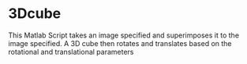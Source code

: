# 3Dcube

This Matlab Script takes an image specified and superimposes it to the image specified. A 3D cube then rotates and translates based on the rotational and translational parameters
